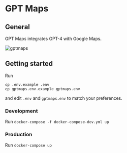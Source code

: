 # GPT Maps

## General

GPT Maps integrates GPT-4 with Google Maps.

![gptmaps](https://github.com/aeupe/gptmaps/assets/25138303/8d2594d0-bfe4-4830-b476-90664da7ad66)

## Getting started
Run
```
cp .env.example .env
cp gptmaps.env.example gptmaps.env
```
and edit `.env` and `gptmaps.env` to match your preferences.

### Development 
Run `docker-compose -f docker-compose-dev.yml up`

### Production
Run `docker-compose up`
